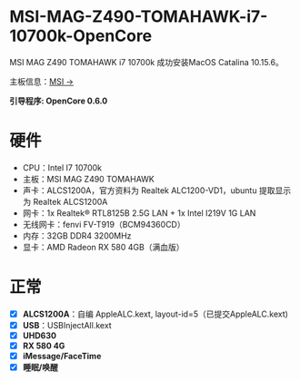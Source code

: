 # MSI-MAG-Z490-TOMAHAWK-i7-10700k-OpenCore

MSI MAG Z490 TOMAHAWK i7 10700k 成功安装MacOS Catalina 10.15.6。

主板信息：<a href="https://www.msi.com/Motherboard/MAG-Z490-TOMAHAWK/Specification" >MSI -></a>

**引导程序: OpenCore 0.6.0**

# 硬件

- CPU：Intel I7 10700k
- 主板：MSI MAG Z490 TOMAHAWK
- 声卡：ALCS1200A，官方资料为 Realtek ALC1200-VD1，ubuntu 提取显示为 Realtek ALCS1200A
- 网卡：1x Realtek® RTL8125B 2.5G LAN + 1x Intel I219V 1G LAN
- 无线网卡：fenvi FV-T919（BCM94360CD）
- 内存：32GB DDR4 3200MHz
- 显卡：AMD Radeon RX 580 4GB（满血版）

# 正常

- [x] **ALCS1200A**：自编 AppleALC.kext, layout-id=5（已提交AppleALC.kext)
- [x] **USB**：USBInjectAll.kext
- [x] **UHD630**
- [x] **RX 580 4G**
- [x] **iMessage/FaceTime**
- [x] **睡眠/唤醒**
